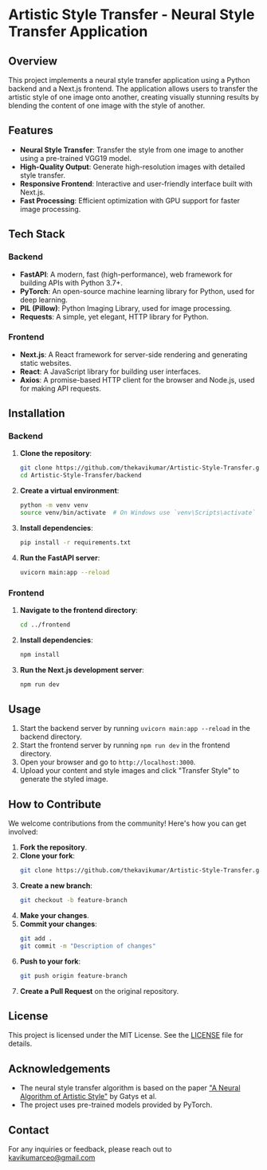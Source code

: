 # Artistic Style Transfer - Neural Style Transfer Application

## Overview

This project implements a neural style transfer application using a Python backend and a Next.js frontend. The application allows users to transfer the artistic style of one image onto another, creating visually stunning results by blending the content of one image with the style of another.

## Features

- **Neural Style Transfer**: Transfer the style from one image to another using a pre-trained VGG19 model.
- **High-Quality Output**: Generate high-resolution images with detailed style transfer.
- **Responsive Frontend**: Interactive and user-friendly interface built with Next.js.
- **Fast Processing**: Efficient optimization with GPU support for faster image processing.

## Tech Stack

### Backend

- **FastAPI**: A modern, fast (high-performance), web framework for building APIs with Python 3.7+.
- **PyTorch**: An open-source machine learning library for Python, used for deep learning.
- **PIL (Pillow)**: Python Imaging Library, used for image processing.
- **Requests**: A simple, yet elegant, HTTP library for Python.

### Frontend

- **Next.js**: A React framework for server-side rendering and generating static websites.
- **React**: A JavaScript library for building user interfaces.
- **Axios**: A promise-based HTTP client for the browser and Node.js, used for making API requests.

## Installation

### Backend

1. **Clone the repository**:

   ```sh
   git clone https://github.com/thekavikumar/Artistic-Style-Transfer.git
   cd Artistic-Style-Transfer/backend
   ```

2. **Create a virtual environment**:

   ```sh
   python -m venv venv
   source venv/bin/activate  # On Windows use `venv\Scripts\activate`
   ```

3. **Install dependencies**:

   ```sh
   pip install -r requirements.txt
   ```

4. **Run the FastAPI server**:
   ```sh
   uvicorn main:app --reload
   ```

### Frontend

1. **Navigate to the frontend directory**:

   ```sh
   cd ../frontend
   ```

2. **Install dependencies**:

   ```sh
   npm install
   ```

3. **Run the Next.js development server**:
   ```sh
   npm run dev
   ```

## Usage

1. Start the backend server by running `uvicorn main:app --reload` in the backend directory.
2. Start the frontend server by running `npm run dev` in the frontend directory.
3. Open your browser and go to `http://localhost:3000`.
4. Upload your content and style images and click "Transfer Style" to generate the styled image.

## How to Contribute

We welcome contributions from the community! Here's how you can get involved:

1. **Fork the repository**.
2. **Clone your fork**:
   ```sh
   git clone https://github.com/thekavikumar/Artistic-Style-Transfer.git
   ```
3. **Create a new branch**:
   ```sh
   git checkout -b feature-branch
   ```
4. **Make your changes**.
5. **Commit your changes**:
   ```sh
   git add .
   git commit -m "Description of changes"
   ```
6. **Push to your fork**:
   ```sh
   git push origin feature-branch
   ```
7. **Create a Pull Request** on the original repository.

## License

This project is licensed under the MIT License. See the [LICENSE](LICENSE) file for details.

## Acknowledgements

- The neural style transfer algorithm is based on the paper ["A Neural Algorithm of Artistic Style"](https://arxiv.org/abs/1508.06576) by Gatys et al.
- The project uses pre-trained models provided by PyTorch.

## Contact

For any inquiries or feedback, please reach out to kavikumarceo@gmail.com
